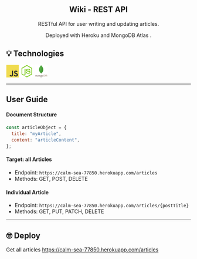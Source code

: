 

<h2 align="center">Wiki - REST API</h2>
<p align=center>RESTful API for user writing and updating articles.</p>
<p align=center>Deployed with Heroku and MongoDB Atlas .</p>


## 💡 Technologies

  <p align="left">
    <img src="https://raw.githubusercontent.com/devicons/devicon/d00d0969292a6569d45b06d3f350f463a0107b0d/icons/javascript/javascript-original.svg" alt="javascript" width="35" height="35"/>
    <img src="https://raw.githubusercontent.com/devicons/devicon/d00d0969292a6569d45b06d3f350f463a0107b0d/icons/nodejs/nodejs-original.svg" alt="nodejs" width="35" height="35">
    <img src="https://raw.githubusercontent.com/devicons/devicon/c5378d6c2510ffa0b3e4475af95618a8048d6cf1/icons/mongodb/mongodb-original-wordmark.svg" alt="mongo-db" width="35" height="35">
  </p>
<hr>

<h2>User Guide</h2>

<h4>Document Structure</h4>

```js
const articleObject = {
  title: "myArticle",
  content: "articleContent",
};
```

<h4>Target: all Articles</h4>

- Endpoint: `https://calm-sea-77850.herokuapp.com/articles`
- Methods: GET, POST, DELETE

<h4>Individual Article</h4>

- Endpoint: `https://calm-sea-77850.herokuapp.com/articles/{postTitle}`
- Methods: GET, PUT, PATCH, DELETE

<hr>

## 🤓 Deploy
Get all articles <https://calm-sea-77850.herokuapp.com/articles>

